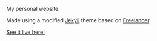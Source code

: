 My personal website.

Made using a modified <a href="https://jekyllrb.com/" target="_blank">Jekyll</a> theme based on <a href="https://startbootstrap.com/template-overviews/freelancer/" target="_blank">Freelancer</a>.

<p><a href="http://sputterputtredux.github.io/" target="_blank">See it live here!</a></p>

